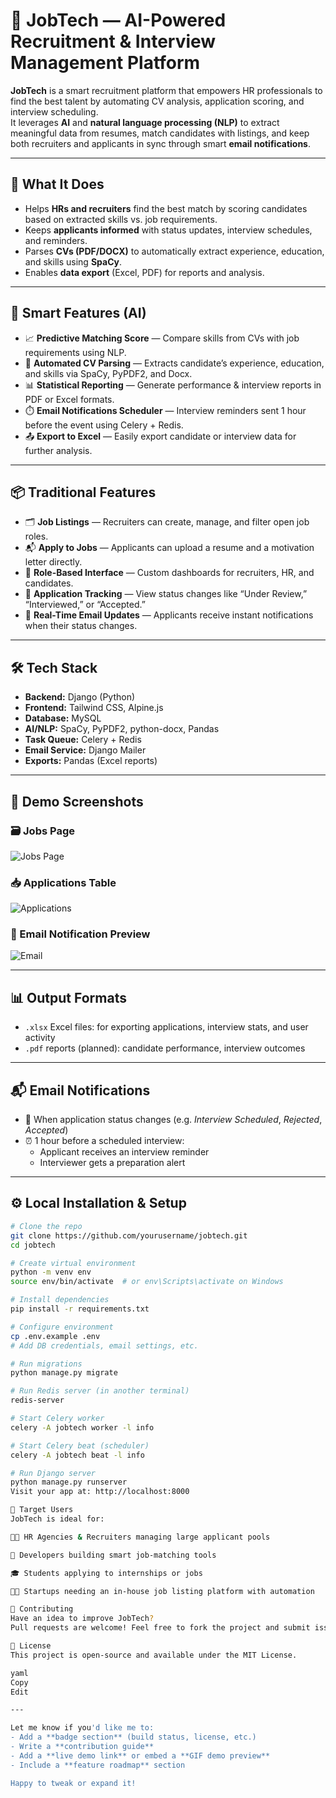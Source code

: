# 🤖 JobTech — AI-Powered Recruitment & Interview Management Platform

**JobTech** is a smart recruitment platform that empowers HR professionals to find the best talent by automating CV analysis, application scoring, and interview scheduling.  
It leverages **AI** and **natural language processing (NLP)** to extract meaningful data from resumes, match candidates with listings, and keep both recruiters and applicants in sync through smart **email notifications**.

---

## 🚀 What It Does

- Helps **HRs and recruiters** find the best match by scoring candidates based on extracted skills vs. job requirements.
- Keeps **applicants informed** with status updates, interview schedules, and reminders.
- Parses **CVs (PDF/DOCX)** to automatically extract experience, education, and skills using **SpaCy**.
- Enables **data export** (Excel, PDF) for reports and analysis.

---

## 🧠 Smart Features (AI)

- 📈 **Predictive Matching Score** — Compare skills from CVs with job requirements using NLP.
- 📄 **Automated CV Parsing** — Extracts candidate’s experience, education, and skills via SpaCy, PyPDF2, and Docx.
- 📊 **Statistical Reporting** — Generate performance & interview reports in PDF or Excel formats.
- ⏱️ **Email Notifications Scheduler** — Interview reminders sent 1 hour before the event using Celery + Redis.
- 📤 **Export to Excel** — Easily export candidate or interview data for further analysis.

---

## 📦 Traditional Features

- 🗂️ **Job Listings** — Recruiters can create, manage, and filter open job roles.
- 📬 **Apply to Jobs** — Applicants can upload a resume and a motivation letter directly.
- 🔐 **Role-Based Interface** — Custom dashboards for recruiters, HR, and candidates.
- 📝 **Application Tracking** — View status changes like “Under Review,” “Interviewed,” or “Accepted.”
- 📧 **Real-Time Email Updates** — Applicants receive instant notifications when their status changes.

---

## 🛠️ Tech Stack

- **Backend:** Django (Python)
- **Frontend:** Tailwind CSS, Alpine.js
- **Database:** MySQL
- **AI/NLP:** SpaCy, PyPDF2, python-docx, Pandas
- **Task Queue:** Celery + Redis
- **Email Service:** Django Mailer
- **Exports:** Pandas (Excel reports)

---

## 📸 Demo Screenshots

### 🗃️ Jobs Page
![Jobs Page](./assets/jobs.png)

### 📥 Applications Table
![Applications](./assets/applications.png)

### 📧 Email Notification Preview
![Email](./assets/email.png)

---

## 📊 Output Formats

- `.xlsx` Excel files: for exporting applications, interview stats, and user activity
- `.pdf` reports (planned): candidate performance, interview outcomes

---

## 📬 Email Notifications

- 🔔 When application status changes (e.g. _Interview Scheduled_, _Rejected_, _Accepted_)
- ⏰ 1 hour before a scheduled interview:
  - Applicant receives an interview reminder
  - Interviewer gets a preparation alert

---

## ⚙️ Local Installation & Setup

```bash
# Clone the repo
git clone https://github.com/yourusername/jobtech.git
cd jobtech

# Create virtual environment
python -m venv env
source env/bin/activate  # or env\Scripts\activate on Windows

# Install dependencies
pip install -r requirements.txt

# Configure environment
cp .env.example .env
# Add DB credentials, email settings, etc.

# Run migrations
python manage.py migrate

# Run Redis server (in another terminal)
redis-server

# Start Celery worker
celery -A jobtech worker -l info

# Start Celery beat (scheduler)
celery -A jobtech beat -l info

# Run Django server
python manage.py runserver
Visit your app at: http://localhost:8000

🎯 Target Users
JobTech is ideal for:

🧑‍💼 HR Agencies & Recruiters managing large applicant pools

🧪 Developers building smart job-matching tools

🎓 Students applying to internships or jobs

🧑‍💻 Startups needing an in-house job listing platform with automation

🙌 Contributing
Have an idea to improve JobTech?
Pull requests are welcome! Feel free to fork the project and submit issues.

📄 License
This project is open-source and available under the MIT License.

yaml
Copy
Edit

---

Let me know if you'd like me to:
- Add a **badge section** (build status, license, etc.)
- Write a **contribution guide**
- Add a **live demo link** or embed a **GIF demo preview**
- Include a **feature roadmap** section

Happy to tweak or expand it!
